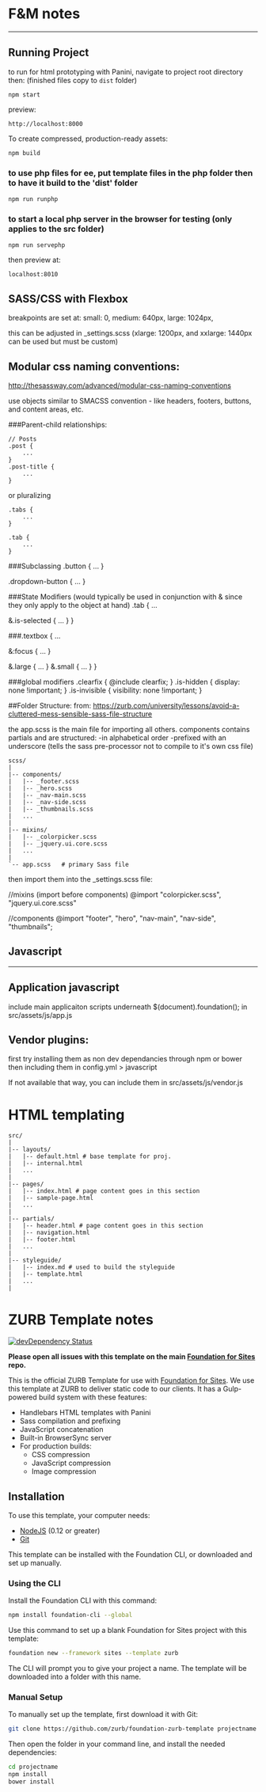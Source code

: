 # F&M notes
----

## Running Project


to run for html prototyping with Panini, navigate to project root directory then:
(finished files copy to `dist` folder)
```
npm start
```

preview:

```
http://localhost:8000
```

To create compressed, production-ready assets:

```
npm build
```

### to use php files for ee, put template files in the php folder then to have it build to the 'dist' folder

```
npm run runphp
```

### to start a local php server in the browser for testing (only applies to the src folder)

```
npm run servephp
```

then preview at:

```
localhost:8010
```


## SASS/CSS with Flexbox

breakpoints are set at:
small: 0,
medium: 640px,
large: 1024px,

this can be adjusted in _settings.scss
(xlarge: 1200px, and xxlarge: 1440px can be used but must be custom)

## Modular css naming conventions:
http://thesassway.com/advanced/modular-css-naming-conventions

use objects similar to SMACSS convention - like headers, footers, buttons, and content areas, etc.

###Parent-child relationships:
```
// Posts
.post {
	...
}
.post-title {
	...
}
```
or pluralizing
```
.tabs {
	...
}

.tab {
	...
}
```
###Subclassing
.button {
	...
}

.dropdown-button {
	...
}

###State Modifiers
(would typically be used in conjunction with &
since they only apply to the object at hand)
.tab {
	...

  &.is-selected {
  ...
  }
}

###.textbox {
	...

  &:focus { ... }

  &.large { ... }
  &.small { ... }
}

###global modifiers
.clearfix { @include clearfix; }
.is-hidden    { display:    none !important; }
.is-invisible { visibility: none !important; }


##Folder Structure:
from:
https://zurb.com/university/lessons/avoid-a-cluttered-mess-sensible-sass-file-structure

the app.scss is the main file for importing all others.
components contains partials and are structured:
-in alphabetical order
-prefixed with an underscore (tells the sass pre-processor not to compile to it's own css file)

```
scss/
|
|-- components/ 
|   |-- _footer.scss
|   |-- _hero.scss
|   |-- _nav-main.scss
|   |-- _nav-side.scss
|   |-- _thumbnails.scss
|   ...
|
|-- mixins/
|   |-- _colorpicker.scss
|   |-- _jquery.ui.core.scss
|   ...
|
`-- app.scss   # primary Sass file
```

then import them into the _settings.scss file:

//mixins (import before components)
@import
  "colorpicker.scss",
  "jquery.ui.core.scss"

//components
@import
  "footer",
  "hero",
  "nav-main",
  "nav-side",
  "thumbnails";


## Javascript

----

## Application javascript
include main applicaiton scripts underneath $(document).foundation(); in
src/assets/js/app.js


## Vendor plugins:

first try installing them as non dev dependancies through npm or bower
then including them in config.yml > javascript


If not available that way, you can include them in 
src/assets/js/vendor.js


# HTML templating

```
src/
|
|-- layouts/ 
|   |-- default.html # base template for proj.
|   |-- internal.html
|   ...
|
|-- pages/
|   |-- index.html # page content goes in this section
|   |-- sample-page.html
|   ...
|
|-- partials/
|   |-- header.html # page content goes in this section
|   |-- navigation.html
|   |-- footer.html
|   ...
|
|-- styleguide/
|   |-- index.md # used to build the styleguide
|   |-- template.html
|   ...
|   
```

# ZURB Template notes

[![devDependency Status](https://david-dm.org/zurb/foundation-zurb-template/dev-status.svg)](https://david-dm.org/zurb/foundation-zurb-template#info=devDependencies)

**Please open all issues with this template on the main [Foundation for Sites](https://github.com/zurb/foundation-sites/issues) repo.**

This is the official ZURB Template for use with [Foundation for Sites](http://foundation.zurb.com/sites). We use this template at ZURB to deliver static code to our clients. It has a Gulp-powered build system with these features:

- Handlebars HTML templates with Panini
- Sass compilation and prefixing
- JavaScript concatenation
- Built-in BrowserSync server
- For production builds:
  - CSS compression
  - JavaScript compression
  - Image compression

## Installation

To use this template, your computer needs:

- [NodeJS](https://nodejs.org/en/) (0.12 or greater)
- [Git](https://git-scm.com/)

This template can be installed with the Foundation CLI, or downloaded and set up manually.

### Using the CLI

Install the Foundation CLI with this command:

```bash
npm install foundation-cli --global
```

Use this command to set up a blank Foundation for Sites project with this template:

```bash
foundation new --framework sites --template zurb
```

The CLI will prompt you to give your project a name. The template will be downloaded into a folder with this name.

### Manual Setup

To manually set up the template, first download it with Git:

```bash
git clone https://github.com/zurb/foundation-zurb-template projectname
```

Then open the folder in your command line, and install the needed dependencies:

```bash
cd projectname
npm install
bower install
```
